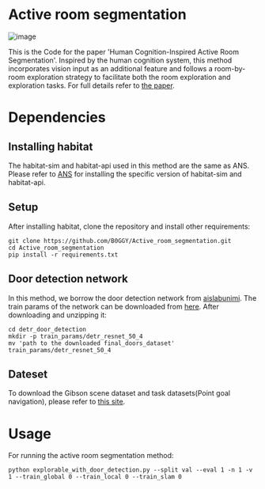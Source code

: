 # Active room segmentation
![image](https://github.com/FreeformRobotics/Active_room_segmentation/blob/master/demo/Swormville_demo.gif)

This is the Code for the paper 'Human Cognition-Inspired Active Room Segmentation'. Inspired by the human cognition system, this method incorporates vision input as an additional feature and follows a room-by-room exploration strategy to facilitate both the room exploration and exploration tasks. For full details refer to [the paper](https://ieeexplore.ieee.org/abstract/document/11127294).

# Dependencies
## Installing habitat

The habitat-sim and habitat-api used in this method are the same as ANS. Please refer to [ANS](https://github.com/devendrachaplot/Neural-SLAM) for installing the specific version of habitat-sim and habitat-api.
## Setup
After installing habitat, clone the repository and install other requirements:
```
git clone https://github.com/B0GGY/Active_room_segmentation.git
cd Active_room_segmentation
pip install -r requirements.txt
```
## Door detection network
In this method, we borrow the door detection network from [aislabunimi](https://github.com/aislabunimi/door-detection-long-term). The train params of the network can be downloaded from [here](https://unimi2013-my.sharepoint.com/personal/michele_antonazzi_unimi_it/_layouts/15/onedrive.aspx?ga=1&id=%2Fpersonal%2Fmichele%5Fantonazzi%5Funimi%5Fit%2FDocuments%2Ftrain%5Fparams%2Fdetr%5Fresnet50%5F4). After downloading and unzipping it:
```
cd detr_door_detection
mkdir -p train_params/detr_resnet_50_4
mv 'path to the downloaded final_doors_dataset' train_params/detr_resnet_50_4
```

## Dateset
To download the Gibson scene dataset and task datasets(Point goal navigation), please refer to [this site](https://github.com/facebookresearch/habitat-lab/blob/main/DATASETS.md). 

# Usage
For running the active room segmentation method:
```
python explorable_with_door_detection.py --split val --eval 1 -n 1 -v 1 --train_global 0 --train_local 0 --train_slam 0 
```

